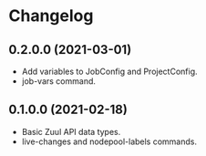 # Changelog

## 0.2.0.0 (2021-03-01)

- Add variables to JobConfig and ProjectConfig.
- job-vars command.

## 0.1.0.0 (2021-02-18)

- Basic Zuul API data types.
- live-changes and nodepool-labels commands.
